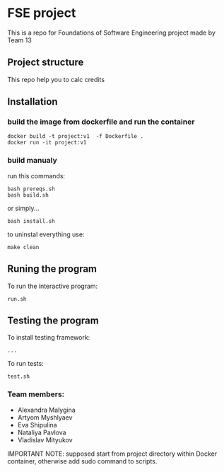 # FSE project
This is a repo for Foundations of Software Engineering project
made by Team 13



## Project structure
This repo help you to calc credits


## Installation

### build the image from dockerfile and run the container
```shell
docker build -t project:v1  -f Dockerfile .
docker run -it project:v1
```

### build manualy
run this commands:
```shell
bash prereqs.sh
bash build.sh
```

or simply...
```
bash install.sh
```

to uninstal everything use:
```shell
make clean
```
## Runing the program
To run the interactive program:
```shell
run.sh
```

## Testing the program
To install testing framework:
```
...
```
To run tests:
```shell
test.sh
```




### Team members:
+ Alexandra Malygina
+ Artyom Myshlyaev
+ Eva Shipulina
+ Nataliya Pavlova
+ Vladislav Mityukov


IMPORTANT NOTE: supposed start from project directory within Docker container, otherwise add sudo command to scripts.
